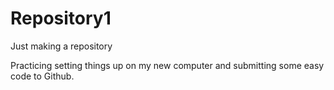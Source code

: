 # Repository1
Just making a repository

Practicing setting things up on my new computer and submitting some easy code to Github.
